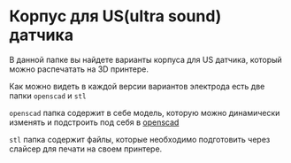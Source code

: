 # Корпус для US(ultra sound) датчика

В данной папке вы найдете варианты корпуса для US датчика, который можно распечатать на 3D принтере.

Как можно видеть в каждой версии вариантов электрода есть две папки `openscad` и `stl`

`openscad` папка содержит в себе модель, которую можно динамически изменять и подстроить под себя в [openscad](https://openscad.org/downloads.html)

`stl` папка содержит файлы, которые необходимо подготовить через слайсер для печати на своем принтере.